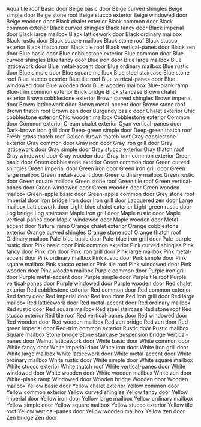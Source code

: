 Aqua tile roof
Basic door
Beige basic door
Beige curved shingles
Beige simple door
Beige stone roof
Beige stucco exterior
Beige windowed door
Beige wooden door
Black chalet exterior
Black common door
Black common exterior
Black curved shingles
Black fancy door
Black imperial door
Black large mailbox
Black latticework door
Black ordinary mailbox
Black rustic door
Black square mailbox
Black stone roof
Black stucco exterior
Black thatch roof
Black tile roof
Black vertical-panes door
Black zen door
Blue basic door
Blue cobblestone exterior
Blue common door
Blue curved shingles
Blue fancy door
Blue iron door
Blue large mailbox
Blue latticework door
Blue metal-accent door
Blue ordinary mailbox
Blue rustic door
Blue simple door
Blue square mailbox
Blue steel staircase
Blue stone roof
Blue stucco exterior
Blue tile roof
Blue vertical-panes door
Blue windowed door
Blue wooden door
Blue wooden mailbox
Blue-plank ramp
Blue-trim common exterior
Brick bridge
Brick staircase
Brown chalet exterior
Brown cobblestone exterior
Brown curved shingles
Brown imperial door
Brown latticework door
Brown metal-accent door
Brown stone roof
Brown thatch roof
Brown zen door
Burgundy basic door
Chalet exterior
Chic cobblestone exterior
Chic wooden mailbox
Cobblestone exterior
Common door
Common exterior
Cream chalet exterior
Cyan vertical-panes door
Dark-brown iron grill door
Deep-green simple door
Deep-green thatch roof
Fresh-grass thatch roof
Golden-brown thatch roof
Gray cobblestone exterior
Gray common door
Gray iron door
Gray iron grill door
Gray latticework door
Gray simple door
Gray stucco exterior
Gray thatch roof
Gray windowed door
Gray wooden door
Gray-trim common exterior
Green basic door
Green cobblestone exterior
Green common door
Green curved shingles
Green imperial door
Green iron door
Green iron grill door
Green large mailbox
Green metal-accent door
Green ordinary mailbox
Green rustic door
Green square mailbox
Green stone roof
Green tile roof
Green vertical-panes door
Green windowed door
Green wooden door
Green wooden mailbox
Green-apple basic door
Green-apple common door
Grey stone roof
Imperial door
Iron bridge
Iron door
Iron grill door
Lacquered zen door
Large mailbox
Latticework door
Light-blue chalet exterior
Light-green rustic door
Log bridge
Log staircase
Maple iron grill door
Maple rustic door
Maple vertical-panes door
Maple windowed door
Maple wooden door
Metal-accent door
Natural ramp
Orange chalet exterior
Orange cobblestone exterior
Orange curved shingles
Orange stone roof
Orange thatch roof
Ordinary mailbox
Pale-blue basic door
Pale-blue iron grill door
Pale-purple rustic door
Pink basic door
Pink common exterior
Pink curved shingles
Pink fancy door
Pink iron door
Pink iron grill door
Pink large mailbox
Pink metal-accent door
Pink ordinary mailbox
Pink rustic door
Pink simple door
Pink square mailbox
Pink stucco exterior
Pink tile roof
Pink windowed door
Pink wooden door
Pink wooden mailbox
Purple common door
Purple iron grill door
Purple metal-accent door
Purple simple door
Purple tile roof
Purple vertical-panes door
Purple windowed door
Purple wooden door
Red chalet exterior
Red cobblestone exterior
Red common door
Red common exterior
Red fancy door
Red imperial door
Red iron door
Red iron grill door
Red large mailbox
Red latticework door
Red metal-accent door
Red ordinary mailbox
Red rustic door
Red square mailbox
Red steel staircase
Red stone roof
Red stucco exterior
Red tile roof
Red vertical-panes door
Red windowed door
Red wooden door
Red wooden mailbox
Red zen bridge
Red zen door
Red-green imperial door
Red-trim common exterior
Rustic door
Rustic mailbox
Square mailbox
Stone bridge
Stone staircase
Suspension bridge
Vertical-panes door
Walnut latticework door
White basic door
White common door
White fancy door
White imperial door
White iron door
White iron grill door
White large mailbox
White latticework door
White metal-accent door
White ordinary mailbox
White rustic door
White simple door
White square mailbox
White stucco exterior
White thatch roof
White vertical-panes door
White windowed door
White wooden door
White wooden mailbox
White zen door
White-plank ramp
Windowed door
Wooden bridge
Wooden door
Wooden mailbox
Yellow basic door
Yellow chalet exterior
Yellow common door
Yellow common exterior
Yellow curved shingles
Yellow fancy door
Yellow imperial door
Yellow iron door
Yellow large mailbox
Yellow ordinary mailbox
Yellow simple door
Yellow square mailbox
Yellow stucco exterior
Yellow tile roof
Yellow vertical-panes door
Yellow wooden mailbox
Yellow zen door
Zen bridge
Zen door
